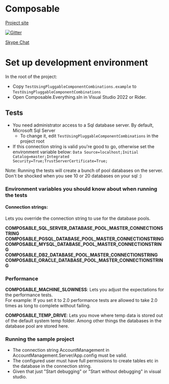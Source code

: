 # Composable

[Project site](http://composabletk.net/)

[![Gitter](https://badges.gitter.im/Composable4/Lobby.svg)](https://gitter.im/Composable4/Lobby?utm_source=badge&utm_medium=badge&utm_campaign=pr-badge&utm_content=badge)

[Skype Chat](https://join.skype.com/awyeJlk3rVbu)


# Set up development environment
In the root of the project:
* Copy `TestUsingPluggableComponentCombinations.example` to `TestUsingPluggableComponentCombinations`
* Open Composable.Everything.sln in Visual Studio 2022 or Rider.

## Tests
* You need administrator access to a Sql database server. By default, Microsoft Sql Server 
  * To change it, edit `TestUsingPluggableComponentCombinations` in the project root
* If this connection string is valid you're good to go, otherwise set the environment variable below:
  `Data Source=localhost;Initial Catalog=master;Integrated Security=True;TrustServerCertificate=True;`

Note: Running the tests will create a bunch of pool databases on the server. Don't be shocked when you see 10 or 20 databases on your sql :)

### Environment variables you should know about when running the tests

#### Connection strings:
Lets you override the connection string to use for the database pools.

**COMPOSABLE_SQL_SERVER_DATABASE_POOL_MASTER_CONNECTIONSTRING**
**COMPOSABLE_PGSQL_DATABASE_POOL_MASTER_CONNECTIONSTRING**  
**COMPOSABLE_MYSQL_DATABASE_POOL_MASTER_CONNECTIONSTRING**  
**COMPOSABLE_DB2_DATABASE_POOL_MASTER_CONNECTIONSTRING**  
**COMPOSABLE_ORACLE_DATABASE_POOL_MASTER_CONNECTIONSTRING**

###


### Performance
**COMPOSABLE_MACHINE_SLOWNESS**: 
Lets you adjust the expectations for the performance tests.  
For example: If you set it to 2.0 performance tests are allowed to take 2.0 times as long to complete without failing.

**COMPOSABLE_TEMP_DRIVE**:
Lets you move where temp data is stored out of the default system temp folder. 
Among other things the databases in the database pool are stored here.

### Running the sample project
* The connection string AccountManagement in AccountManagement.Server/App.config must be valid.
* The configured user must have full permissions to create tables etc in the database in the connection string.
* Given that just "Start debugging" or "Start without debugging" in visual studio.